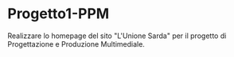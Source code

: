 # Progetto1-PPM
Realizzare lo homepage del sito "L'Unione Sarda" per il progetto di Progettazione e Produzione Multimediale.
